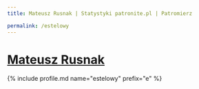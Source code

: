 ```yaml
---
title: Mateusz Rusnak | Statystyki patronite.pl | Patromierz

permalink: /estelowy
---
```


# [Mateusz Rusnak](https://patronite.pl/estelowy)

{% include profile.md name="estelowy" prefix="e" %}
